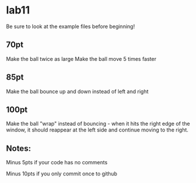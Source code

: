lab11
=====

Be sure to look at the example files before beginning!

## 70pt
Make the ball twice as large
Make the ball move 5 times faster

## 85pt
Make the ball bounce up and down instead of left and right

## 100pt
Make the ball "wrap" instead of bouncing - when it hits the right
edge of the window, it should reappear at the left side and continue moving
to the right.

## Notes:

Minus 5pts if your code has no comments

Minus 10pts if you only commit once to github

